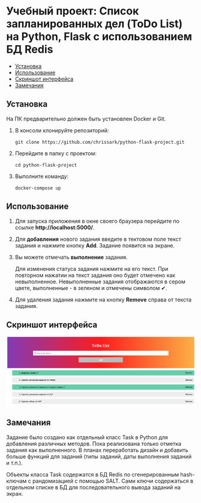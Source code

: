 # Учебный проект: Список запланированных дел (ToDo List) на Python, Flask с использованием БД Redis

- [Установка](#установка)
- [Использование](#использование)
- [Скриншот интерфейса](#скриншот-интерфейса)
- [Замечания](#замечания)

## Установка
На ПК предварительно должен быть установлен Docker и Git.

   1. В консоли клонируйте репозиторий:

      ```
      git clone https://github.com/chrissark/python-flask-project.git     
      ```
   2. Перейдите в папку с проектом:
      ```
      cd python-flask-project
      ```
   3. Выполните команду:
      ```
      docker-compose up
      ```
## Использование
1. Для запуска приложения в окне своего браузера перейдите по ссылке **http://localhost:5000/**.
2. Для **добавления** нового задания введите в тектовом поле текст задания и нажмите кнопку **Add**. Задание появится на экране.
3. Вы можете отмечать **выполнение** задания. 

   Для изменения статуса задания нажмите на его текст. При повторном нажатии на текст задания оно будет отмечено как невыполненное. Невыполненные задания отображаются в сером цвете,        выполненные - в зеленом и отмечены символом ✔.
4. Для удаления задания нажмите на кнопку **Remove** справа от текста задания.

## Скриншот интерфейса
![img](https://github.com/chrissark/python-flask-project/blob/main/Screenshot%202021-11-21%20at%2016-31-53%20ToDo%20List.png)

## Замечания
Задание было создано как отдельный класс Task в Python для добавления различных методов. Пока реализована только отметка задания как выполненного. В планах переработать дизайн и добавить больше функций для заданий (типы заданий, даты выполнения заданий и т.п.).

Объекты класса Task содержатся в БД Redis по сгенерированным hash-ключам с рандомизацией с помощью SALT. Сами ключи содержаться в отдельном списке в БД для последовательного вывода заданий на экран.
